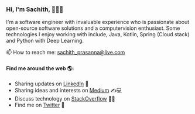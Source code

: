### Hi, I'm Sachith, 👋🧑‍💻

I'm a software engineer with invaluable experience who is passionate about open-source software solutions and a computervision enthusiast. Some technologies I enjoy working with include, Java, Kotlin, Spring (Cloud stack) and Python with Deep Learning. 

📫 How to reach me: <sachith_prasanna@live.com>

#### Find me around the web 🌎:

  * Sharing updates on [LinkedIn](https://www.linkedin.com/in/sachithdickwella/) 👦
  * Sharing ideas and interests on [Medium](https://medium.com/@sachith.prasanna90) ✍️💻
  * Discuss technology on [StackOverflow](https://stackoverflow.com/users/2028671/sachith-dickwella) 🧑‍🤝‍
  * Find me on [Twitter](https://twitter.com/sachitpd) 🙊
  
